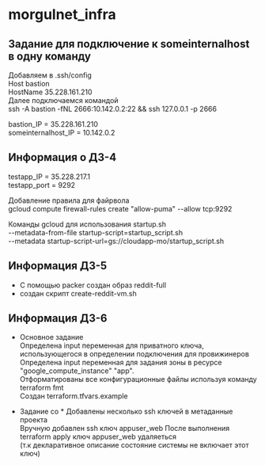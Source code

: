 # morgulnet_infra

## Задание для подключение к someinternalhost в одну команду
 Добавляем в .ssh/config  
 Host bastion  
 HostName 35.228.161.210  
 Далее подключаемся командой  
 ssh -A bastion -fNL 2666:10.142.0.2:22 && ssh 127.0.0.1 -p 2666  

 bastion_IP = 35.228.161.210  
 someinternalhost_IP = 10.142.0.2  

## Информация о ДЗ-4
 testapp_IP = 35.228.217.1  
 testapp_port = 9292  

 Добавление правила для файрвола  
 gcloud compute firewall-rules create "allow-puma" --allow tcp:9292  

 Команды gcloud для использования startup.sh  
 --metadata-from-file startup-script=startup_script.sh  
 --metadata startup-script-url=gs://cloudapp-mo/startup_script.sh  

## Информация ДЗ-5
* С помощью packer создан образ reddit-full  
* создан скрипт create-reddit-vm.sh

## Информация ДЗ-6
* Основное задание  
 Определена input переменная для приватного ключа, использующегося в определении подключения для провижинеров  
 Определена input переменная для задания зоны в ресурсе "google_compute_instance" "app".  
 Отформатированы все конфигурационные файлы используя команду terraform fmt  
 Создан terraform.tfvars.example  

* Задание со *
 Добавлены несколько ssh ключей в метаданные проекта  
 Вручную добавлен ssh ключ appuser_web
 После выполнения terraform apply ключ appuser_web удаляеться  
 (т.к декларативное описание состояние системы не включает этот ключ)  
  